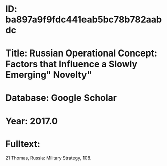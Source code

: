 # ID: ba897a9f9fdc441eab5bc78b782aabdc
# Title: Russian Operational Concept: Factors that Influence a Slowly Emerging" Novelty"
# Database: Google Scholar
# Year: 2017.0
# Fulltext:
  21 Thomas, Russia: Military Strategy, 108.
  